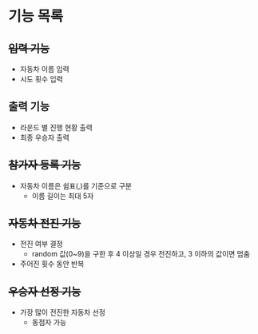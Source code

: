 # 기능 목록
## ~~입력 기능~~
- 자동차 이름 입력
- 시도 횟수 입력

## 출력 기능
- 라운드 별 진행 현황 출력
- 최종 우승자 출력

## ~~참가자 등록 기능~~
- 자동차 이름은 쉼표(,)를 기준으로 구분
  - 이름 길이는 최대 5자

## ~~자동차 전진 기능~~
- 전진 여부 결정
  - random 값(0~9)을 구한 후 4 이상일 경우 전진하고, 3 이하의 값이면 멈춤
- 주어진 횟수 동안 반복

## ~~우승자 선정 기능~~
- 가장 많이 전진한 자동차 선정
  - 동점자 가능